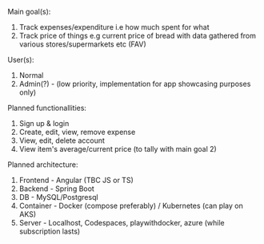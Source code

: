 Main goal(s):
1. Track expenses/expenditure i.e how much spent for what
2. Track price of things e.g current price of bread with data gathered from various stores/supermarkets etc (FAV)

User(s):
1. Normal
2. Admin(?) - (low priority, implementation for app showcasing purposes only)

Planned functionallities:
1. Sign up & login
2. Create, edit, view, remove expense
3. View, edit, delete account
4. View item's average/current price (to tally with main goal 2)

Planned architecture:
1. Frontend - Angular (TBC JS or TS)
2. Backend - Spring Boot
3. DB - MySQL/Postgresql
4. Container - Docker (compose preferably) / Kubernetes (can play on AKS)
5. Server - Localhost, Codespaces, playwithdocker, azure (while subscription lasts)
